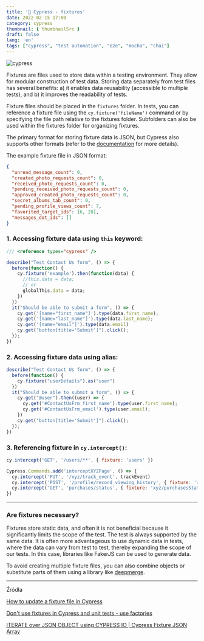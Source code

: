 ```yaml
---
title: '🌲 Cypress - fixtures'
date: 2022-02-15 17:00
category: cypress
thumbnail: { thumbnailSrc }
draft: false
lang: 'en'
tags: ["cypress", "test automation", "e2e", "mocha", "chai"]
---
```


![cypress](https://www.cypress.io/static/cypress-io-logo-social-share-8fb8a1db3cdc0b289fad927694ecb415.png)

Fixtures are files used to store data within a testing environment. They allow for modular construction of test data. Storing data separately from test files has several benefits: a) it enables data reusability (accessible to multiple tests), and b) it improves the readability of tests.

Fixture files should be placed in the `fixtures` folder. In tests, you can reference a fixture file using the `cy.fixture('fileName')` command or by specifying the file path relative to the fixtures folder. Subfolders can also be used within the fixtures folder for organizing fixtures.

The primary format for storing fixture data is JSON, but Cypress also supports other formats (refer to the [documentation](https://docs.cypress.io/api/commands/fixture#JSON) for more details).


The example fixture file in JSON format:

```json
{
  "unread_message_count": 0,
  "created_photo_requests_count": 0,
  "received_photo_requests_count": 0,
  "pending_received_photo_requests_count": 0,
  "approved_created_photo_requests_count": 0,
  "secret_albums_tab_count": 0,
  "pending_profile_views_count": 7,
  "favorited_target_ids": [6, 28],
  "messages_dot_ids": []
}
```

### 1. Accessing fixture data using `this` keyword:

```js
/// <reference types="cypress" />

describe("Test Contact Us form", () => {
  before(function() {
    cy.fixture('example').then(function(data) {
      //this.data = data;
      // or
      globalThis.data = data;
    })
  })
  it("Should be able to submit a form", () => { 
    cy.get('[name="first_name"]').type(data.first_name);
    cy.get('[name="last_name"]').type(data.last_name);
    cy.get('[name="email"]').type(data.email)
    cy.get("button[title='Submit']").click();
  });
})
```

### 2. Accessing fixture data using alias:

```js
describe("Test Contact Us form", () => {
  before(function() {
    cy.fixture("userDetails").as("user")
  })
  it("Should be able to submit a form", () => {
    cy.get("@user").then((user) => {
      cy.get('#ContactUsFrm_first_name').type(user.first_name);
      cy.get('#ContactUsFrm_email').type(user.email);
    })
    cy.get("button[title='Submit']").click();
  });
})
```

### 3. Referencing fixture in `cy.intercept()`:

```js
cy.intercept('GET', '/users/**', { fixture: 'users' })

Cypress.Commands.add('interceptXYZPage', () => {
  cy.intercept('PUT', '/xyz/track_event', trackEvent)
  cy.intercept('POST', '/profile/record_viewing_history', { fixture: 'xyz/recordViewingHistory' })
  cy.intercept('GET', 'purchases/status', { fixture: 'xyz/purchasesStatus' })
})
```

---
### Are fixtures necessary?

Fixtures store static data, and often it is not beneficial because it significantly limits the scope of the test. The test is always supported by the same data. It is often more advantageous to use dynamic data in tests, where the data can vary from test to test, thereby expanding the scope of our tests. In this case, libraries like FakerJS can be used to generate data.

To avoid creating multiple fixture files, you can also combine objects or substitute parts of them using a library like [deepmerge](https://www.npmjs.com/package/deepmerge).

----
Źródła

[How to update a fixture file in Cypress](https://stackoverflow.com/questions/65012366/how-to-update-a-fixture-file-in-cypress)

[Don't use fixtures in Cypress and unit tests - use factories](https://dev.to/dgreene1/don-t-use-fixtures-in-cypress-and-unit-tests-use-factories-5cnh)

[ITERATE over JSON OBJECT using CYPRESS IO | Cypress Fixture JSON Array](https://www.youtube.com/watch?v=rEJFrj2mZdc)